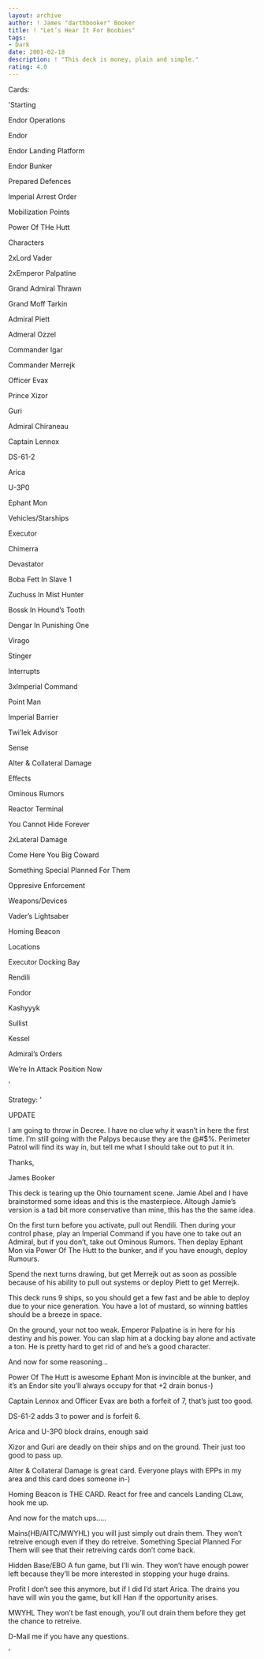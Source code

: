 ```yaml
---
layout: archive
author: ! James "darthbooker" Booker
title: ! "Let’s Hear It For Boobies"
tags:
- Dark
date: 2001-02-18
description: ! "This deck is money, plain and simple."
rating: 4.0
---
```

Cards: 

'Starting

Endor Operations

Endor

Endor Landing Platform

Endor Bunker

Prepared Defences

Imperial Arrest Order

Mobilization Points

Power Of THe Hutt



Characters

2xLord Vader

2xEmperor Palpatine

Grand Admiral Thrawn

Grand Moff Tarkin

Admiral Piett

Admeral Ozzel

Commander Igar

Commander Merrejk

Officer Evax

Prince Xizor

Guri

Admiral Chiraneau

Captain Lennox

DS-61-2

Arica

U-3P0

Ephant Mon



Vehicles/Starships

Executor

Chimerra

Devastator

Boba Fett In Slave 1

Zuchuss In Mist Hunter

Bossk In Hound’s Tooth

Dengar In Punishing One

Virago

Stinger



Interrupts

3xImperial Command

Point Man

Imperial Barrier

Twi’lek Advisor

Sense

Alter & Collateral Damage



Effects

Ominous Rumors

Reactor Terminal

You Cannot Hide Forever

2xLateral Damage

Come Here You Big Coward

Something Special Planned For Them

Oppresive Enforcement



Weapons/Devices

Vader’s Lightsaber

Homing Beacon



Locations

Executor Docking Bay

Rendili

Fondor

Kashyyyk

Sullist

Kessel



Admiral’s Orders

We’re In Attack Position Now  



'

Strategy: '

UPDATE

I am going to throw in Decree. I have no clue why it wasn’t in here the first time. I’m still going with the Palpys because they are the @#$%. Perimeter Patrol will find its way in, but tell me what I should take out to put it in.


Thanks,

James Booker






This deck is tearing up the Ohio tournament scene. Jamie Abel and I have brainstormed some ideas and this is the masterpiece. Altough Jamie’s version is a tad bit more conservative than mine, this has the the same idea.


On the first turn before you activate, pull out Rendili. Then during your control phase, play an Imperial Command if you have one to take out an Admiral, but if you don’t, take out Ominous Rumors. Then deplay Ephant Mon via Power Of The Hutt to the bunker, and if you have enough, deploy Rumours. 


Spend the next turns drawing, but get Merrejk out as soon as possible because of his ability to pull out systems or deploy Piett to get Merrejk. 


This deck runs 9 ships, so you should get a few fast and be able to deploy due to your nice generation. You have a lot of mustard, so winning battles should be a breeze in space.


On the ground, your not too weak. Emperor Palpatine is in here for his destiny and his power. You can slap him at a docking bay alone and activate a ton. He is pretty hard to get rid of and he’s a good character.


And now for some reasoning...


Power Of The Hutt is awesome Ephant Mon is invincible at the bunker, and it’s an Endor site you’ll always occupy for that +2 drain bonus-)


Captain Lennox and Officer Evax are both a forfeit of 7, that’s just too good.


DS-61-2 adds 3 to power and is forfeit 6.


Arica and U-3P0 block drains, enough said


Xizor and Guri are deadly on their ships and on the ground. Their just too good to pass up.


Alter & Collateral Damage is great card. Everyone plays with EPPs in my area and this card does someone in-)


Homing Beacon is THE CARD. React for free and cancels Landing CLaw, hook me up.



And now for the match ups.....


Mains(HB/AITC/MWYHL) you will just simply out drain them. They won’t retreive enough even if they do retreive. Something Special Planned For Them will see that their retreiving cards don’t come back.


Hidden Base/EBO A fun game, but I’ll win. They won’t have enough power left because they’ll be more interested in stopping your huge drains. 


Profit I don’t see this anymore, but if I did I’d start Arica. The drains you have will win you the game, but kill Han if the opportunity arises.


MWYHL They won’t be fast enough, you’ll out drain them before they get the chance to retreive.


D-Mail me if you have any questions.  


'